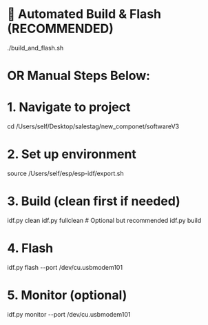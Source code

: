 # 🚀 Automated Build & Flash (RECOMMENDED)
./build_and_flash.sh

# OR Manual Steps Below:

# 1. Navigate to project
cd /Users/self/Desktop/salestag/new_componet/softwareV3

# 2. Set up environment
source /Users/self/esp/esp-idf/export.sh

# 3. Build (clean first if needed)
idf.py clean
idf.py fullclean # Optional but recommended
idf.py build

# 4. Flash
idf.py flash --port /dev/cu.usbmodem101

# 5. Monitor (optional)
idf.py monitor --port /dev/cu.usbmodem101
